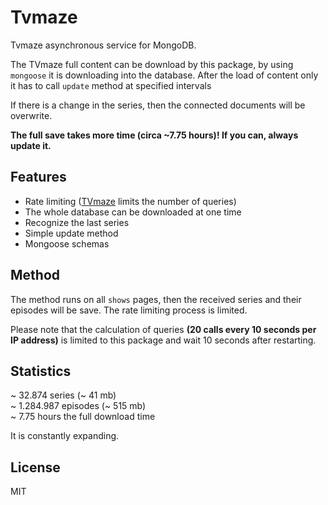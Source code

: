 # Tvmaze
Tvmaze asynchronous service for MongoDB.

The TVmaze full content can be download by this package, by using `mongoose` it is downloading into the database. After the load of content only it has to call `update` method at specified intervals

If there is a change in the series, then the connected documents will be overwrite.

**The full save takes more time (circa ~7.75 hours)! If you can, always update it.**

## Features

+ Rate limiting ([TVmaze](https://www.tvmaze.com/api#rate-limiting) limits the number of queries)
+ The whole database can be downloaded at one time
+ Recognize the last series
+ Simple update method
+ Mongoose schemas

## Method
The method runs on all `shows` pages, then the received series and their episodes will be save.   The rate limiting process is limited.

Please note that the calculation of queries **(20 calls every 10 seconds per IP address)** is limited to this package and wait 10 seconds after restarting.

## Statistics
~ 32.874 series (~ 41 mb)  
~ 1.284.987 episodes (~ 515 mb)  
~ 7.75 hours the full download time  

It is constantly expanding.

## License
MIT
